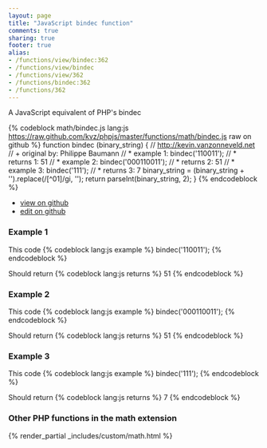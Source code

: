```yaml
---
layout: page
title: "JavaScript bindec function"
comments: true
sharing: true
footer: true
alias:
- /functions/view/bindec:362
- /functions/view/bindec
- /functions/view/362
- /functions/bindec:362
- /functions/362
---
```

<!-- Generated by Rakefile:build -->
A JavaScript equivalent of PHP's bindec

{% codeblock math/bindec.js lang:js https://raw.github.com/kvz/phpjs/master/functions/math/bindec.js raw on github %}
function bindec (binary_string) {
  // http://kevin.vanzonneveld.net
  // +   original by: Philippe Baumann
  // *     example 1: bindec('110011');
  // *     returns 1: 51
  // *     example 2: bindec('000110011');
  // *     returns 2: 51
  // *     example 3: bindec('111');
  // *     returns 3: 7
  binary_string = (binary_string + '').replace(/[^01]/gi, '');
  return parseInt(binary_string, 2);
}
{% endcodeblock %}

 - [view on github](https://github.com/kvz/phpjs/blob/master/functions/math/bindec.js)
 - [edit on github](https://github.com/kvz/phpjs/edit/master/functions/math/bindec.js)

### Example 1
This code
{% codeblock lang:js example %}
bindec('110011');
{% endcodeblock %}

Should return
{% codeblock lang:js returns %}
51
{% endcodeblock %}

### Example 2
This code
{% codeblock lang:js example %}
bindec('000110011');
{% endcodeblock %}

Should return
{% codeblock lang:js returns %}
51
{% endcodeblock %}

### Example 3
This code
{% codeblock lang:js example %}
bindec('111');
{% endcodeblock %}

Should return
{% codeblock lang:js returns %}
7
{% endcodeblock %}


### Other PHP functions in the math extension
{% render_partial _includes/custom/math.html %}
